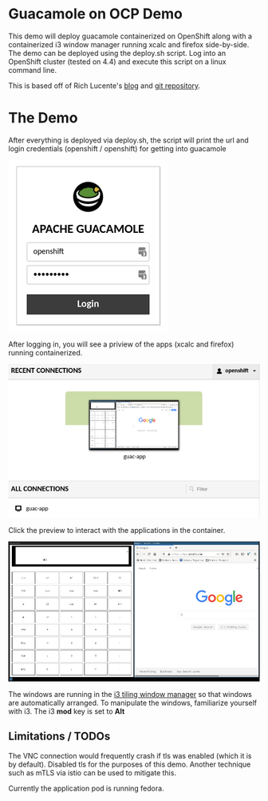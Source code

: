 # Guacamole on OCP Demo

This demo will deploy guacamole containerized on OpenShift along with a containerized i3 window manager running xcalc and firefox side-by-side. The demo can be deployed using the deploy.sh script. Log into an OpenShift cluster (tested on 4.4) and execute this script on a linux command line.

This is based off of Rich Lucente's [blog](https://www.openshift.com/blog/put-ide-container-guacamole) and [git repository](https://github.com/rlucente-se-jboss/jbds-via-html5/blob/master/resources/start.sh).

# The Demo
After everything is deployed via deploy.sh, the script will print the url and login credentials (openshift / openshift) for getting into guacamole

![Guacamole Login](images/guac-login.png)

After logging in, you will see a priview of the apps (xcalc and firefox) running containerized.

![Guacamole VNC Preview](images/guac-preview.png)

Click the preview to interact with the applications in the container.

![Guacamole VNC Preview](images/guac-i3.png)

The windows are running in the [i3 tiling window manager](https://i3wm.org/) so that windows are automatically arranged. To manipulate the windows, familiarize yourself with i3. The i3 **mod** key is set to **Alt**

## Limitations / TODOs
The VNC connection would frequently crash if tls was enabled (which it is by default). Disabled tls for the purposes of this demo. Another technique such as mTLS via istio can be used to mitigate this.

Currently the application pod is running fedora.
